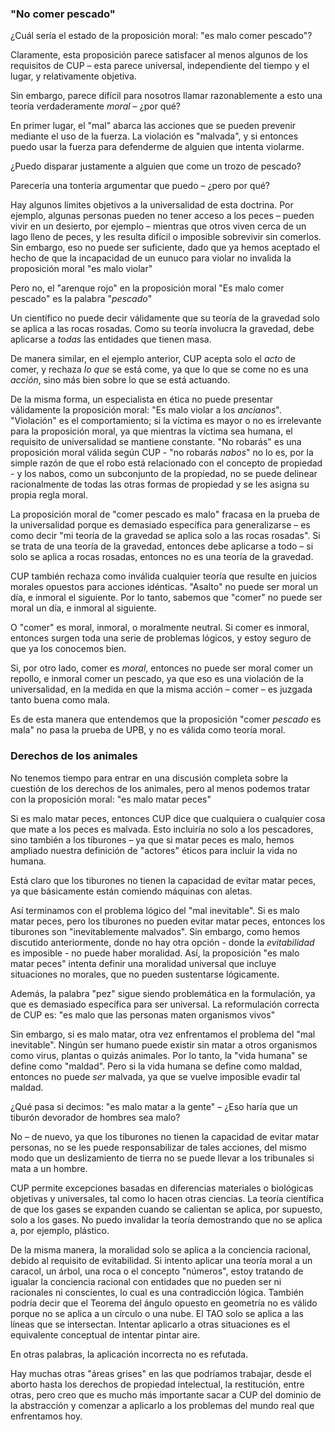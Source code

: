 ### "No comer pescado"

¿Cuál sería el estado de la proposición moral: "es malo comer pescado"?

Claramente, esta proposición parece satisfacer al menos algunos de los requisitos de CUP – esta parece universal, independiente del tiempo y el lugar, y relativamente objetiva.

Sin embargo, parece difícil para nosotros llamar razonablemente a esto una teoría verdaderamente *moral* – ¿por qué?

En primer lugar, el "mal" abarca las acciones que se pueden prevenir mediante el uso de la fuerza. La violación es "malvada", y si entonces puedo usar la fuerza para defenderme de alguien que intenta violarme.

¿Puedo disparar justamente a alguien que come un trozo de pescado?

Parecería una tontería argumentar que puedo – ¿pero por qué?

Hay algunos límites objetivos a la universalidad de esta doctrina. Por ejemplo, algunas personas pueden no tener acceso a los peces – pueden vivir en un desierto, por ejemplo – mientras que otros viven cerca de un lago lleno de peces, y les resulta difícil o imposible sobrevivir sin comerlos. Sin embargo, eso no puede ser suficiente, dado que ya hemos aceptado el hecho de que la incapacidad de un eunuco para violar no invalida la proposición moral "es malo violar"

Pero no, el "arenque rojo" en la proposición moral "Es malo comer pescado" es la palabra "*pescado*"

Un científico no puede decir válidamente que su teoría de la gravedad solo se aplica a las rocas rosadas. Como su teoría involucra la gravedad, debe aplicarse a *todas* las entidades que tienen masa.

De manera similar, en el ejemplo anterior, CUP acepta solo el *acto* de comer, y rechaza *lo que* se está come, ya que lo que se come no es una *acción*, sino más bien sobre lo que se está actuando.

De la misma forma, un especialista en ética no puede presentar válidamente la proposición moral: "Es malo violar a los *ancianos*". "Violación" es el comportamiento; si la víctima es mayor o no es irrelevante para la proposición moral, ya que mientras la víctima sea humana, el requisito de universalidad se mantiene constante. "No robarás" es una proposición moral válida según CUP - "no robarás *nabos*" no lo es, por la simple razón de que el robo está relacionado con el concepto de propiedad - y los nabos, como un subconjunto de la propiedad, no se puede delinear racionalmente de todas las otras formas de propiedad y se les asigna su propia regla moral.

La proposición moral de "comer pescado es malo" fracasa en la prueba de la universalidad porque es demasiado específica para generalizarse – es como decir "mi teoría de la gravedad se aplica solo a las rocas rosadas". Si se trata de una teoría de la gravedad, entonces debe aplicarse a todo – si solo se aplica a rocas rosadas, entonces no es una teoría de la gravedad.

CUP también rechaza como inválida cualquier teoría que resulte en juicios morales opuestos para acciones idénticas. "Asalto" no puede ser moral un día, e inmoral el siguiente. Por lo tanto, sabemos que "comer" no puede ser moral un día, e inmoral al siguiente.

O "comer" es moral, inmoral, o moralmente neutral. Si comer es inmoral, entonces surgen toda una serie de problemas lógicos, y estoy seguro de que ya los conocemos bien.

Si, por otro lado, comer es *moral*, entonces no puede ser moral comer un repollo, e inmoral comer un pescado, ya que eso es una violación de la universalidad, en la medida en que la misma acción – comer – es juzgada tanto buena como mala.

Es de esta manera que entendemos que la proposición "comer *pescado* es mala" no pasa la prueba de UPB, y no es válida como teoría moral.

### Derechos de los animales

No tenemos tiempo para entrar en una discusión completa sobre la cuestión de los derechos de los animales, pero al menos podemos tratar con la proposición moral: "es malo matar peces"

Si es malo matar peces, entonces CUP dice que cualquiera o cualquier cosa que mate a los peces es malvada. Esto incluiría no solo a los pescadores, sino también a los tiburones – ya que si matar peces es malo, hemos ampliado nuestra definición de "actores" éticos para incluir la vida no humana.

Está claro que los tiburones no tienen la capacidad de evitar matar peces, ya que básicamente están comiendo máquinas con aletas.

Así terminamos con el problema lógico del "mal inevitable". Si es malo matar peces, pero los tiburones no pueden evitar matar peces, entonces los tiburones son "inevitablemente malvados". Sin embargo, como hemos discutido anteriormente, donde no hay otra opción - donde la *evitabilidad* es imposible - no puede haber moralidad. Así, la proposición "es malo matar peces" intenta definir una moralidad universal que incluye situaciones no morales, que no pueden sustentarse lógicamente.

Además, la palabra "pez" sigue siendo problemática en la formulación, ya que es demasiado específica para ser universal. La reformulación correcta de CUP es: "es malo que las personas maten organismos vivos"

Sin embargo, si es malo matar, otra vez enfrentamos el problema del "mal inevitable". Ningún ser humano puede existir sin matar a otros organismos como virus, plantas o quizás animales. Por lo tanto, la "vida humana" se define como "maldad". Pero si la vida humana se define como maldad, entonces no puede *ser* malvada, ya que se vuelve imposible evadir tal maldad.

¿Qué pasa si decimos: "es malo matar a la gente" – ¿Eso haría que un tiburón devorador de hombres sea malo?

No – de nuevo, ya que los tiburones no tienen la capacidad de evitar matar personas, no se les puede responsabilizar de tales acciones, del mismo modo que un deslizamiento de tierra no se puede llevar a los tribunales si mata a un hombre.

CUP permite excepciones basadas en diferencias materiales o biológicas objetivas y universales, tal como lo hacen otras ciencias. La teoría científica de que los gases se expanden cuando se calientan se aplica, por supuesto, solo a los gases. No puedo invalidar la teoría demostrando que no se aplica a, por ejemplo, plástico.

De la misma manera, la moralidad solo se aplica a la conciencia racional, debido al requisito de evitabilidad. Si intento aplicar una teoría moral a un caracol, un árbol, una roca o el concepto "números", estoy tratando de igualar la conciencia racional con entidades que no pueden ser ni racionales ni conscientes, lo cual es una contradicción lógica. También podría decir que el Teorema del ángulo opuesto en geometría no es válido porque no se aplica a un círculo o una nube. El TAO solo se aplica a las líneas que se intersectan. Intentar aplicarlo a otras situaciones es el equivalente conceptual de intentar pintar aire.

En otras palabras, la aplicación incorrecta no es refutada.

Hay muchas otras "áreas grises" en las que podríamos trabajar, desde el aborto hasta los derechos de propiedad intelectual, la restitución, entre otras, pero creo que es mucho más importante sacar a CUP del dominio de la abstracción y comenzar a aplicarlo a los problemas del mundo real que enfrentamos hoy.